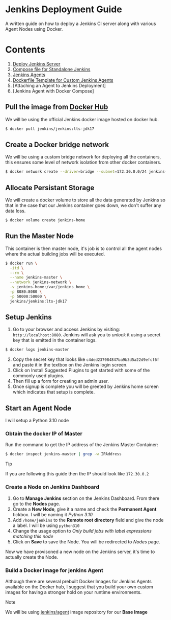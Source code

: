 # Jenkins Deployment Guide

A written guide on how to deploy a Jenkins CI server along with various Agent Nodes using Docker.

# Contents

1. [Deploy Jenkins Server](./pages/standalone-docker.md)
2. [Compose file for Standalone Jenkins](./pages/standalone-docker-compose.md)
3. [Jenkins Agents](./pages/jenkins-agents.md)
4. [Dockerfile Template for Custom Jenkins Agents](./pages/agent-dockerfile.md)
5. [Attaching an Agent to Jenkins Deployment]
6. [Jenkins Agent with Docker Compose]
































## Pull the image from [Docker Hub](https://hub.docker.com/r/jenkins/jenkins)
We will be using the official Jenkins docker image hosted on docker hub.
```bash
$ docker pull jenkins/jenkins:lts-jdk17
```
## Create a Docker bridge network
We will be using a custom bridge network for deploying all the containers, this ensures some level of network isolation from other docker containers.

```bash
$ docker network create --driver=bridge --subnet=172.30.0.0/24 jenkins-network
```
## Allocate Persistant Storage
We will create a docker volume to store all the data generated by Jenkins so that in the case that our Jenkins container goes down, we don't suffer any data loss.
```bash
$ docker volume create jenkins-home
```

## Run the Master Node
This container is then master node, it's job is to control all the agent nodes where the actual building jobs will be executed. 
```bash
$ docker run \
  -itd \
  --rm \
  --name jenkins-master \
  --network jenkins-network \
  -v jenkins-home:/var/jenkins_home \
  -p 8080:8080 \
  -p 50000:50000 \
  jenkins/jenkins:lts-jdk17
```

## Setup Jenkins

1. Go to your browser and access Jenkins by visiting: `http://localhost:8080`. Jenkins will ask you to *unlock* it using a secret key that is emitted in the container logs.
```bash
$ docker logs jenkins-master
```
2. Copy the secret key that looks like `c4ded237084847ba9b3d5a22d9efcf6f` and paste it in the textbox on the Jenkins login screen.
3. Click on Install Suggested Plugins to get started with some of the commonly used plugins.
4. Then fill up a form for creating an admin user.
5. Once signup is complete you will be greeted by Jenkins home screen which indicates that setup is complete.

## Start an Agent Node

I will setup a Python 3.10 node

### Obtain the docker IP of Master

Run the command to get the IP address of the Jenkins Master Container:

```bash
$ docker inspect jenkins-master | grep -w IPAddress
```
> [!TIP]
> If you are following this guide then the IP should look like `172.30.0.2`

### Create a Node on Jenkins Dashboard

1. Go to **Manage Jenkins** section on the Jenkins Dashboard. From there go to the **Nodes** page.
2. Create a **New Node**, give it a name and check the **Permanent Agent** tickbox. I will be naming it *Python 3.10*
3. Add `/home/jenkins` to the **Remote root directory** field and give the node a label. I will be using `python310`
4. Change the usage option to *Only build jobs with label expressions matching this node*
5. Click on **Save** to save the Node. You will be redirected to *Nodes* page.

Now we have provisoned a new node on the Jenkins server, it's time to actually create the Node.

### Build a Docker image for jenkins Agent

Although there are several prebuilt Docker Images for Jenkins Agents available on the Docker hub, I suggest that you build your own custom images for having a stronger hold on your runtime environments.

> [!NOTE]
> We will be using [jenkins/agent](https://hub.docker.com/r/jenkins/agent) image repository for our **Base Image**


